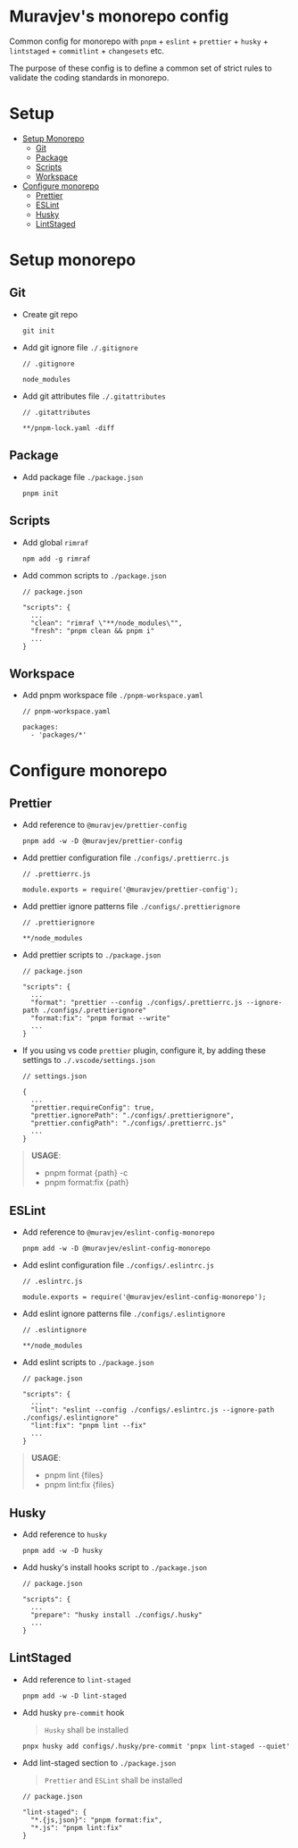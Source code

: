 # Muravjev's monorepo config

Common config for monorepo with `pnpm` + `eslint` + `prettier` + `husky` + `lintstaged` + `commitlint` + `changesets` etc.

The purpose of these config is to define a common set of strict rules to validate the coding standards in monorepo.

# Setup

- [Setup Monorepo](#setup-monorepo)
  - [Git](#git)
  - [Package](#package)
  - [Scripts](#scripts)
  - [Workspace](#workspace)
- [Configure monorepo](#configure-monorepo)
  - [Prettier](#prettier)
  - [ESLint](#eslint)
  - [Husky](#husky)
  - [LintStaged](#lintstaged)

# Setup monorepo

## Git

- Create git repo

  ```
  git init
  ```

- Add git ignore file `./.gitignore`

  ```
  // .gitignore

  node_modules
  ```

- Add git attributes file `./.gitattributes`

  ```
  // .gitattributes

  **/pnpm-lock.yaml -diff
  ```

## Package

- Add package file `./package.json`

  ```
  pnpm init
  ```

## Scripts

- Add global `rimraf`

  ```
  npm add -g rimraf
  ```

- Add common scripts to `./package.json`

  ```
  // package.json

  "scripts": {
    ...
    "clean": "rimraf \"**/node_modules\"",
    "fresh": "pnpm clean && pnpm i"
    ...
  }
  ```

## Workspace

- Add pnpm workspace file `./pnpm-workspace.yaml`

  ```
  // pnpm-workspace.yaml

  packages:
    - 'packages/*'
  ```

# Configure monorepo

## Prettier

- Add reference to `@muravjev/prettier-config`

  ```
  pnpm add -w -D @muravjev/prettier-config
  ```

- Add prettier configuration file `./configs/.prettierrc.js`

  ```
  // .prettierrc.js

  module.exports = require('@muravjev/prettier-config');
  ```

- Add prettier ignore patterns file `./configs/.prettierignore`

  ```
  // .prettierignore

  **/node_modules
  ```

- Add prettier scripts to `./package.json`

  ```
  // package.json

  "scripts": {
    ...
    "format": "prettier --config ./configs/.prettierrc.js --ignore-path ./configs/.prettierignore"
    "format:fix": "pnpm format --write"
    ...
  }
  ```

- If you using vs code `prettier` plugin, configure it, by adding these settings to `./.vscode/settings.json`

  ```
  // settings.json

  {
    ...
    "prettier.requireConfig": true,
    "prettier.ignorePath": "./configs/.prettierignore",
    "prettier.configPath": "./configs/.prettierrc.js"
    ...
  }
  ```

> **USAGE**:
>
> - pnpm format {path} -c
> - pnpm format:fix {path}

## ESLint

- Add reference to `@muravjev/eslint-config-monorepo`

  ```
  pnpm add -w -D @muravjev/eslint-config-monorepo
  ```

- Add eslint configuration file `./configs/.eslintrc.js`

  ```
  // .eslintrc.js

  module.exports = require('@muravjev/eslint-config-monorepo');
  ```

- Add eslint ignore patterns file `./configs/.eslintignore`

  ```
  // .eslintignore

  **/node_modules
  ```

- Add eslint scripts to `./package.json`

  ```
  // package.json

  "scripts": {
    ...
    "lint": "eslint --config ./configs/.eslintrc.js --ignore-path ./configs/.eslintignore"
    "lint:fix": "pnpm lint --fix"
    ...
  }
  ```

> **USAGE**:
>
> - pnpm lint {files}
> - pnpm lint:fix {files}

## Husky

- Add reference to `husky`

  ```
  pnpm add -w -D husky
  ```

- Add husky's install hooks script to `./package.json`

  ```
  // package.json

  "scripts": {
    ...
    "prepare": "husky install ./configs/.husky"
    ...
  }
  ```

## LintStaged

- Add reference to `lint-staged`

  ```
  pnpm add -w -D lint-staged
  ```

- Add husky `pre-commit` hook

  > `Husky` shall be installed

  ```
  pnpx husky add configs/.husky/pre-commit 'pnpx lint-staged --quiet'
  ```

- Add lint-staged section to `./package.json`

  > `Prettier` and `ESLint` shall be installed

  ```
  // package.json

  "lint-staged": {
    "*.{js,json}": "pnpm format:fix",
    "*.js": "pnpm lint:fix"
  }
  ```
